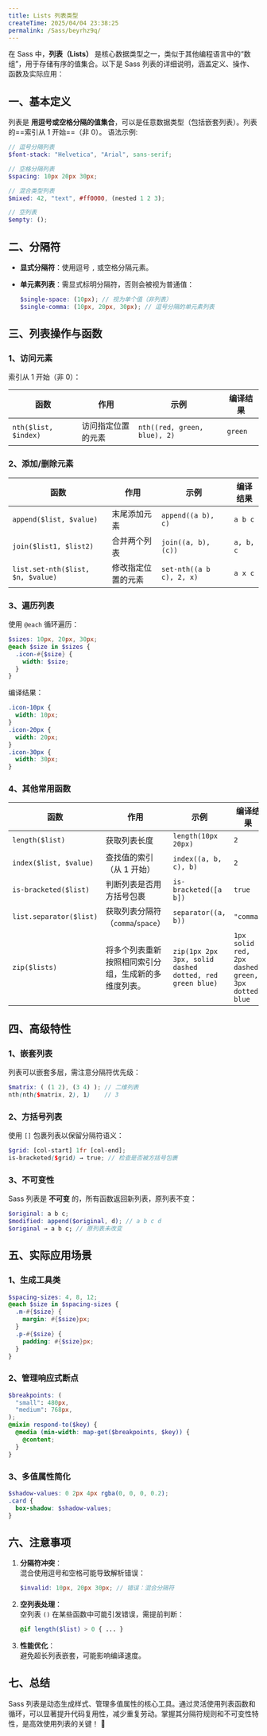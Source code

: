 ```yaml
---
title: Lists 列表类型
createTime: 2025/04/04 23:38:25
permalink: /Sass/beyrhz9q/
---
```


在 Sass 中，**列表（Lists）** 是核心数据类型之一，类似于其他编程语言中的“数组”，用于存储有序的值集合。以下是 Sass 列表的详细说明，涵盖定义、操作、函数及实际应用：

## **一、基本定义**

列表是 **用逗号或空格分隔的值集合**，可以是任意数据类型（包括嵌套列表）。列表的==索引从 1 开始==（非 0）。
语法示例:

```scss
// 逗号分隔列表
$font-stack: "Helvetica", "Arial", sans-serif;

// 空格分隔列表
$spacing: 10px 20px 30px;

// 混合类型列表
$mixed: 42, "text", #ff0000, (nested 1 2 3);

// 空列表
$empty: ();
```

## **二、分隔符**

- **显式分隔符**：使用逗号 `,` 或空格分隔元素。
- **单元素列表**：需显式标明分隔符，否则会被视为普通值：

  ```scss
  $single-space: (10px); // 视为单个值（非列表）
  $single-comma: (10px, 20px, 30px); // 逗号分隔的单元素列表
  ```

## **三、列表操作与函数**

### **1、访问元素**

索引从 1 开始（非 0）：

| 函数                 | 作用               | 示例                         | 编译结果 |
| -------------------- | ------------------ | ---------------------------- | -------- |
| `nth($list, $index)` | 访问指定位置的元素 | `nth((red, green, blue), 2)` | `green`  |

### **2、添加/删除元素**

| 函数                              | 作用               | 示例                     | 编译结果  |
| --------------------------------- | ------------------ | ------------------------ | --------- |
| `append($list, $value)`           | 末尾添加元素       | `append((a b), c)`       | `a b c`   |
| `join($list1, $list2)`            | 合并两个列表       | `join((a, b), (c))`      | `a, b, c` |
| `list.set-nth($list, $n, $value)` | 修改指定位置的元素 | `set-nth((a b c), 2, x)` | `a x c`   |

### **3、遍历列表**

使用 `@each` 循环遍历：

```scss
$sizes: 10px, 20px, 30px;
@each $size in $sizes {
  .icon-#{$size} {
    width: $size;
  }
}
```

编译结果：

```css
.icon-10px {
  width: 10px;
}
.icon-20px {
  width: 20px;
}
.icon-30px {
  width: 30px;
}
```

### **4、其他常用函数**

| 函数                    | 作用                                                 | 示例                                                    | 编译结果                                           |
| ----------------------- | ---------------------------------------------------- | ------------------------------------------------------- | -------------------------------------------------- |
| `length($list)`         | 获取列表长度                                         | `length(10px 20px)`                                     | `2`                                                |
| `index($list, $value)`  | 查找值的索引（从 1 开始）                            | `index((a, b, c), b)`                                   | `2`                                                |
| `is-bracketed($list)`   | 判断列表是否用方括号包裹                             | `is-bracketed([a b])`                                   | `true`                                             |
| `list.separator($list)` | 获取列表分隔符（`comma`/`space`）                    | `separator((a, b))`                                     | `"comma"`                                          |
| `zip($lists)`           | 将多个列表重新按照相同索引分组，生成新的多维度列表。 | `zip(1px 2px 3px, solid dashed dotted, red green blue)` | `1px solid red, 2px dashed green, 3px dotted blue` |

## **四、高级特性**

### **1、嵌套列表**

列表可以嵌套多层，需注意分隔符优先级：

```scss
$matrix: ( (1 2), (3 4) ); // 二维列表
nth(nth($matrix, 2), 1)    // 3
```

### **2、方括号列表**

使用 `[]` 包裹列表以保留分隔符语义：

```scss
$grid: [col-start] 1fr [col-end];
is-bracketed($grid) → true; // 检查是否被方括号包裹
```

### **3、不可变性**

Sass 列表是 **不可变** 的，所有函数返回新列表，原列表不变：

```scss
$original: a b c;
$modified: append($original, d); // a b c d
$original → a b c; // 原列表未改变
```

## **五、实际应用场景**

### **1、生成工具类**

```scss
$spacing-sizes: 4, 8, 12;
@each $size in $spacing-sizes {
  .m-#{$size} {
    margin: #{$size}px;
  }
  .p-#{$size} {
    padding: #{$size}px;
  }
}
```

### **2、管理响应式断点**

```scss
$breakpoints: (
  "small": 480px,
  "medium": 768px,
);
@mixin respond-to($key) {
  @media (min-width: map-get($breakpoints, $key)) {
    @content;
  }
}
```

### **3、多值属性简化**

```scss
$shadow-values: 0 2px 4px rgba(0, 0, 0, 0.2);
.card {
  box-shadow: $shadow-values;
}
```

## **六、注意事项**

1. **分隔符冲突**：  
   混合使用逗号和空格可能导致解析错误：

   ```scss
   $invalid: 10px, 20px 30px; // 错误：混合分隔符
   ```

2. **空列表处理**：  
   空列表 `()` 在某些函数中可能引发错误，需提前判断：

   ```scss
   @if length($list) > 0 { ... }
   ```

3. **性能优化**：  
   避免超长列表嵌套，可能影响编译速度。

## **七、总结**

Sass 列表是动态生成样式、管理多值属性的核心工具。通过灵活使用列表函数和循环，可以显著提升代码复用性，减少重复劳动。掌握其分隔符规则和不可变性特性，是高效使用列表的关键！ 🔄
